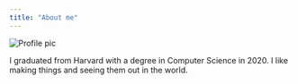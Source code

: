 ```yaml
---
title: "About me"
---
```


![Profile pic](/partyparrot.gif)

I graduated from Harvard with a degree in Computer Science in 2020. I like making things and seeing them out in the world.
